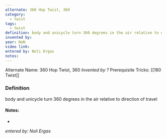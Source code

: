 ```yaml
---
alternate: 360 Hop Twist, 360
category:
  - twist
tags:
  - twist
definition: body and unicycle turn 360 degrees in the air relative to direction of travel
invented by: 
year: NaN
video link: 
entered by: Noli Ergas
notes: 
---
```

Alternate Name: 360 Hop Twist, 360
*Invented by ?*
Prerequisite Tricks: [[180 Twist]]

### Definition
body and unicycle turn 360 degrees in the air relative to direction of travel


#### Notes:
- 
*entered by: Noli Ergas*
